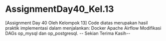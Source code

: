 # AssignmentDay40_Kel.13
[Assignment Day 40 Oleh Kelompok 13]  Code diatas merupakan hasil praktik implementasi dalam menjalankan:  Docker Apache Airflow Modifikasi DAGs op_mysql dan op_postgresql. -- Sekian Terima Kasih--
